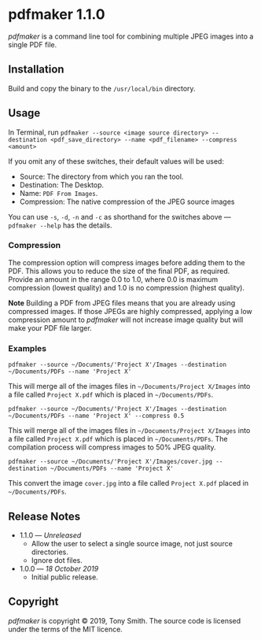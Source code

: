 # pdfmaker 1.1.0 #

*pdfmaker* is a command line tool for combining multiple JPEG images into a single PDF file.

## Installation ##

Build and copy the binary to the `/usr/local/bin` directory.

## Usage ##

In Terminal, run `pdfmaker --source <image source directory> --destination <pdf_save_directory> --name <pdf_filename> --compress <amount>`

If you omit any of these switches, their default values will be used:

- Source: The directory from which you ran the tool.
- Destination: The Desktop.
- Name: `PDF From Images`.
- Compression: The native compression of the JPEG source images

You can use `-s`, `-d`, `-n` and `-c` as shorthand for the switches above &mdash; `pdfmaker --help` has the details.

### Compression ###

The compression option will compress images before adding them to the PDF. This allows you to reduce the size of the final PDF, as required. Provide an amount in the range 0.0 to 1.0, where 0.0 is maximum compression (lowest quality) and 1.0 is no compression (highest quality).

**Note** Building a PDF from JPEG files means that you are already using compressed images. If those JPEGs are highly compressed, applying a low compression amount to *pdfmaker* will not increase image quality but will make your PDF file larger.

### Examples ###

```
pdfmaker --source ~/Documents/'Project X'/Images --destination ~/Documents/PDFs --name 'Project X'
```

This will merge all of the images files in `~/Documents/Project X/Images` into a file called `Project X.pdf` which is placed in `~/Documents/PDFs`.

```
pdfmaker --source ~/Documents/'Project X'/Images --destination ~/Documents/PDFs --name 'Project X' --compress 0.5
```

This will merge all of the images files in `~/Documents/Project X/Images` into a file called `Project X.pdf` which is placed in `~/Documents/PDFs`. The compilation process will compress images to 50% JPEG quality.

```
pdfmaker --source ~/Documents/'Project X'/Images/cover.jpg --destination ~/Documents/PDFs --name 'Project X'
```

This convert the image `cover.jpg` into a file called `Project X.pdf` placed in `~/Documents/PDFs`.

## Release Notes ##

- 1.1.0 &mdash; *Unreleased*
    - Allow the user to select a single source image, not just source directories.
    - Ignore dot files.
- 1.0.0 &mdash; *18 October 2019*
    - Initial public release.

## Copyright ##

*pdfmaker* is copyright &copy; 2019, Tony Smith. The source code is licensed under the terms of the MIT licence.

